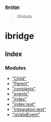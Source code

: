 **[ibridge](README.md)**

> Globals

# ibridge

## Index

### Modules

* ["Child"](modules/_child_.md)
* ["Parent"](modules/_parent_.md)
* ["constants"](modules/_constants_.md)
* ["events"](modules/_events_.md)
* ["index"](modules/_index_.md)
* ["index.test"](modules/_index_test_.md)
* ["integration.test"](modules/_integration_test_.md)
* ["isValidEvent"](modules/_isvalidevent_.md)
